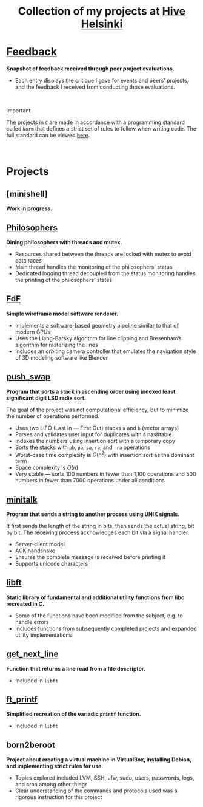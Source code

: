# <p align="middle">Collection of my projects at [Hive Helsinki](https://www.hive.fi/)</p>

# [Feedback](https://github.com/mordori/Philosophers)
**Snapshot of feedback received through peer project evaluations.**
- Each entry displays the critique I gave for events and peers' projects, and the feedback I received from conducting those evaluations.

<br>

> [!IMPORTANT]
> The projects in `C` are made in accordance with a programming standard called `Norm` that defines a strict set of rules to follow when writing code. The full standard can be viewed [here](https://github.com/42School/norminette/blob/master/pdf/en.norm.pdf).

<br>

# Projects

## [minishell]
**Work in progress.**

## [Philosophers](https://github.com/mordori/Philosophers)
**Dining philosophers with threads and mutex.**
- Resources shared between the threads are locked with mutex to avoid data races
- Main thread handles the monitoring of the philosophers' status
- Dedicated logging thread decoupled from the status monitoring handles the printing of the philosophers' states

## [FdF](https://github.com/mordori/FdF)
**Simple wireframe model software renderer.**
- Implements a software-based geometry pipeline similar to that of modern GPUs
- Uses the Liang-Barsky algorithm for line clipping and Bresenham’s algorithm for rasterizing the lines
- Includes an orbiting camera controller that emulates the navigation style of 3D modeling software like Blender

## [push_swap](https://github.com/mordori/push_swap)
**Program that sorts a stack in ascending order using indexed least significant digit LSD radix sort.**

The goal of the project was not computational efficiency, but to minimize the number of operations performed.
- Uses two LIFO (Last In — First Out) stacks `a` and `b` (vector arrays)
- Parses and validates user input for duplicates with a hashtable
- Indexes the numbers using insertion sort with a temporary copy
- Sorts the stacks with `pb`, `pa`, `sa`, `ra`, and `rra` operations
- Worst-case time complexity is $O(n^2)$ with insertion sort as the dominant term
- Space complexity is $O(n)$
- Very stable — sorts 100 numbers in fewer than 1,100 operations and 500 numbers in fewer than 7000 operations under all conditions

## [minitalk](https://github.com/mordori/minitalk)
**Program that sends a string to another process using UNIX signals.**

It first sends the length of the string in bits, then sends the actual string, bit by bit. The receiving process acknowledges each bit via a signal handler.
- Server-client model
- ACK handshake
- Ensures the complete message is received before printing it
- Supports unicode characters

## [libft](https://github.com/mordori/libft)
**Static library of fundamental and additional utility functions from libc recreated in C.**
- Some of the functions have been modified from the subject, e.g. to handle errors
- Includes functions from subsequently completed projects and expanded utility implementations

## [get_next_line](https://github.com/mordori/get_next_line)
**Function that returns a line read from a file descriptor.**
- Included in `libft`

## [ft_printf](https://github.com/mordori/ft_printf)
**Simplified recreation of the variadic `printf` function.**
- Included in `libft`

## born2beroot
**Project about creating a virtual machine in VirtualBox, installing Debian, and implementing strict rules for use.**
- Topics explored included LVM, SSH, ufw, sudo, users, passwords, logs, and cron among other things
- Clear understanding of the commands and protocols used was a rigorous instruction for this project
